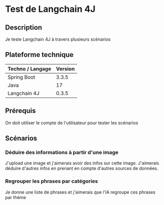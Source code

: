 # Test de Langchain 4J

## Description

Je teste Langchain 4J à travers plusieurs scénarios

## Plateforme technique

| Techno / Langage | Version |
|------------------|---------|
| Spring Boot      | 3.3.5   |
| Java             | 17      |
| Langchain 4J     | 0.3.5   |

## Prérequis

On doit utiliser le compte de l'utilisateur pour tester les scénarios

## Scénarios

### Déduire des informations à partir d'une image

J'upload une image et j'aimerais avoir des infos sur cette image. J'aimerais déduire d'autres infos en prenant en compte d'autres sources de données.

### Regrouper les phrases par catégories

Je donne une liste de phrases et j'aimerais que l'IA regroupe ces phrases par thème